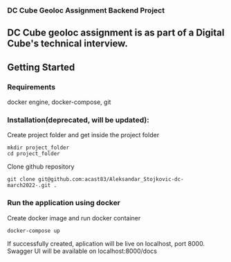 ### DC Cube Geoloc Assignment Backend Project

DC Cube geoloc assignment is as part of a Digital Cube's technical interview.
---

## Getting Started

### Requirements
docker engine, docker-compose, git

### Installation(deprecated, will be updated): 

Create project folder and get inside the project folder

```
mkdir project_folder
cd project_folder
```

Clone github repository
```
git clone git@github.com:acast83/Aleksandar_Stojkovic-dc-march2022-.git .
```

### Run the application using docker
Create docker image and run docker container
```
docker-compose up
```

If successfully created, aplication will be live on localhost, port 8000.
Swagger UI will be available on localhost:8000/docs
